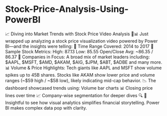 # Stock-Price-Analysis-Using-PowerBI

📈 Diving into Market Trends with Stock Price Video Analysis 🎥📊
Just wrapped up analyzing a stock price visualization video powered by Power BI—and the insights were telling:
🔹 Time Range Covered: 2014 to 2017
 🔹 Sample Stock Metrics:
High: 87.13
Low: 85.55
Open/Close Avg: ~86.35 / 86.37
🏢 Companies in Focus:
 A broad mix of market leaders including:
 $AAPL, $MSFT, $AMD, $AKAM, $AIG, $JPM, $ABT, $ADBE and many more.
📊 Volume & Price Highlights:
Tech giants like AAPL and MSFT show volume spikes up to 45B shares.
Stocks like AKAM show lower price and volume ranges (~$59 high / ~$58 low), likely indicating mid-cap behavior.
📉 The dashboard showcased trends using:
Volume bar charts 📊
Closing price lines over time 📈
Company-wise segmentation for deeper dives 🔍
🚀 Insightful to see how visual analytics simplifies financial storytelling. Power BI makes complex data pop with clarity.
